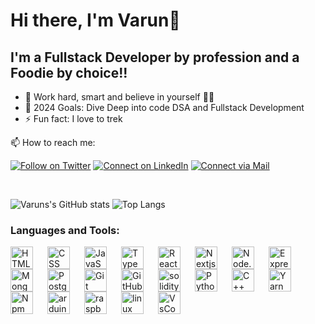 # Hi there, I'm Varun👋

## I'm a Fullstack Developer by profession and a Foodie by choice!!

- 🌱 Work hard, smart and believe in yourself 🧘‍♂️
- 🥅 2024 Goals: Dive Deep into code DSA and Fullstack Development
- ⚡ Fun fact: I love to trek

📫 How to reach me:

[![Follow on Twitter](https://img.shields.io/badge/--twitter?label=Twitter&logo=X&style=social)](https://twitter.com/VarunChodha4) [![Connect on LinkedIn](https://img.shields.io/badge/--linkedin?label=LinkedIn&logo=LinkedIn&style=social)](https://www.linkedin.com/in/varunchodha/) [![Connect via Mail](https://img.shields.io/badge/--mail?label=Mail&logo=GMail&style=social)](mailto:varun5chodha@gmail.com)

<br>

![Varuns's GitHub stats](https://github-readme-stats.vercel.app/api?username=var500&show=prs_merged,prs_merged_percentage&hide=contribs&show_icons=true)
![Top Langs](https://github-readme-stats.vercel.app/api/top-langs/?username=var500&langs_count=3)

### Languages and Tools:

<img align="left" alt="HTML" width="36px" height="36" src="https://cdn.jsdelivr.net/gh/devicons/devicon/icons/html5/html5-original.svg" style="padding-right:20px;" />
<img align="left" alt="CSS" width="36px" height="36" src="https://cdn.jsdelivr.net/gh/devicons/devicon/icons/css3/css3-original.svg" style="padding-right:20px;" />
<img align="left" alt="JavaScript" width="36px" src="https://cdn.jsdelivr.net/gh/devicons/devicon/icons/javascript/javascript-original.svg" style="padding-right:20px;" />
<img align="left" alt="TypeScript" width="36px" src="https://cdn.jsdelivr.net/gh/devicons/devicon/icons/typescript/typescript-original.svg" style="padding-right:20px;" />
<img align="left" alt="Reactjs" width="36px"src="https://cdn.jsdelivr.net/gh/devicons/devicon/icons/react/react-original.svg" style="padding-right:20px;" />
<img align="left" alt="Nextjs" width="36px" src="https://cdn.jsdelivr.net/gh/devicons/devicon/icons/nextjs/nextjs-original.svg" style="padding-right:20px;" />
<img align="left" alt="Node.js" width="36px" src="https://cdn.jsdelivr.net/gh/devicons/devicon/icons/nodejs/nodejs-original.svg" style="padding-right:20px;" />
<img align="left" alt="ExpressJs" width="36px" height="36" src="https://cdn.jsdelivr.net/gh/devicons/devicon/icons/express/express-original.svg" style="padding-right:20px;" />
<img align="left" alt="MongoDB" width="36px" src="https://cdn.jsdelivr.net/gh/devicons/devicon/icons/mongodb/mongodb-original.svg" style="padding-right:20px;" />
<img align="left" alt="Postgresql" width="36px" height="36" src="https://cdn.jsdelivr.net/gh/devicons/devicon/icons/postgresql/postgresql-original.svg" style="padding-right:20px;" />
<img align="left" alt="Git" width="36px" src="https://cdn.jsdelivr.net/gh/devicons/devicon/icons/git/git-original.svg" style="padding-right:20px;" />
<img align="left" alt="GitHub" width="36px" src="https://cdn.jsdelivr.net/gh/devicons/devicon/icons/github/github-original.svg" style="padding-right:20px;" />
<img align="left" alt="solidity" width="36px" height="36" src="https://cdn.jsdelivr.net/gh/devicons/devicon/icons/solidity/solidity-original.svg" style="padding-right:20px;" />
<img align="left" alt="Python" width="36px" height="36" src="https://cdn.jsdelivr.net/gh/devicons/devicon/icons/python/python-original.svg" style="padding-right:20px;" />
<img align="left" alt="C++" width="36px" height="36" src="https://cdn.jsdelivr.net/gh/devicons/devicon/icons/cplusplus/cplusplus-original.svg" style="padding-right:20px;" />
<img align="left" alt="Yarn" width="36px" height="36" src="https://cdn.jsdelivr.net/gh/devicons/devicon/icons/yarn/yarn-original.svg" style="padding-right:20px;" />
<img align="left" alt="Npm" width="36px" height="36" src="https://cdn.jsdelivr.net/gh/devicons/devicon/icons/npm/npm-original-wordmark.svg" style="padding-right:20px;" />
<img align="left" alt="arduino" width="36px" src="https://cdn.jsdelivr.net/gh/devicons/devicon/icons/arduino/arduino-original.svg" style="padding-right:20px;" />
<img align="left" alt="raspberrypi" width="36px" src="https://cdn.jsdelivr.net/gh/devicons/devicon/icons/raspberrypi/raspberrypi-original.svg" style="padding-right:20px;" />
<img align="left" alt="linux" width="36px" src="https://cdn.jsdelivr.net/gh/devicons/devicon/icons/linux/linux-original.svg" style="padding-right:20px;" />
<img align="left" alt="VsCode" width="36px" src="https://cdn.jsdelivr.net/gh/devicons/devicon/icons/vscode/vscode-original.svg" style="padding-right:20px;" />
